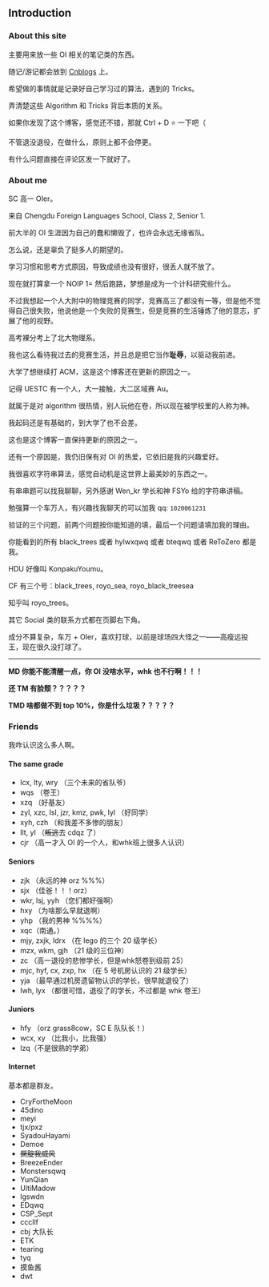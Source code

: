 ## Introduction

### About this site

主要用来放一些 OI 相关的笔记类的东西。

随记/游记都会放到 [Cnblogs](https://www.cnblogs.com/BTeqwq/) 上。

希望做的事情就是记录好自己学习过的算法，遇到的 Tricks。

弄清楚这些 Algorithm 和 Tricks 背后本质的关系。

如果你发现了这个博客，感觉还不错，那就 Ctrl + D :star: 一下吧（

不管退没退役，在做什么，原则上都不会停更。

有什么问题直接在评论区发一下就好了。

### About me

SC 高一 OIer。

来自 Chengdu Foreign Languages School, Class 2, Senior 1.

前大半的 OI 生涯因为自己的蠢和懒毁了，也许会永远无缘省队。

怎么说，还是辜负了挺多人的期望的。

学习习惯和思考方式原因，导致成绩也没有很好，很丢人就不放了。

现在就打算拿一个 NOIP 1= 然后跑路，梦想是成为一个计科研究些什么。

不过我想起一个人大附中的物理竞赛的同学，竞赛高三了都没有一等，但是他不觉得自己很失败，他说他是一个失败的竞赛生，但是竞赛的生活锤炼了他的意志，扩展了他的视野。

高考裸分考上了北大物理系。

我也这么看待我过去的竞赛生活，并且总是把它当作**耻辱**，以驱动我前进。

大学了想继续打 ACM，这是这个博客还在更新的原因之一。

记得 UESTC 有一个人，大一接触，大二区域赛 Au。

就属于是对 algorithm 很热情，别人玩他在卷，所以现在被学校里的人称为神。

我起码还是有基础的，到大学了也不会差。

这也是这个博客一直保持更新的原因之一。

还有一个原因是，我仍旧保有对 OI 的热爱，它依旧是我的兴趣爱好。

我很喜欢字符串算法，感觉自动机是这世界上最美妙的东西之一。

有串串题可以找我聊聊，另外感谢 Wen_kr 学长和神 FSYo 给的字符串讲稿。

勉强算一个车万人，有兴趣找我聊天的可以加我 qq: `1020061231`

验证的三个问题，前两个问题按你能知道的填，最后一个问题请填加我的理由。

你能看到的所有 black_trees 或者 hylwxqwq 或者 bteqwq 或者 ReToZero 都是我。

HDU 好像叫 KonpakuYoumu。

CF 有三个号：black_trees, royo_sea, royo_black_treesea

知乎叫 royo_trees。

其它 Social 类的联系方式都在页脚右下角。

成分不算复杂，车万 + OIer，喜欢打球，以前是球场四大怪之一——高瘦远投王，现在很久没打球了。

----

**MD 你能不能清醒一点，你 OI 没啥水平，whk 也不行啊！！！**

**还 TM 有脸颓？？？？？**

**TMD 啥都做不到 top 10%，你是什么垃圾？？？？？**

### Friends

我咋认识这么多人啊。

#### The same grade

+ lcx, lty, wry （三个未来的省队爷）
+ wqs （卷王）
+ xzq （好基友）
+ zyl, xzc, lsl, jzr, kmz, pwk, lyl （好同学）
+ xyh, czh （和我差不多惨的朋友）
+ llt, yl （~~叛逃~~去 cdqz 了）
+ cjr （高一才入 OI 的一个人，和whk班上很多人认识）

#### Seniors

+ zjk （永远的神 orz %%%）
+ sjx （佳爸！！！orz）
+ wkr, lsj, yyh （您们都好强啊）
+ hxy （为啥那么早就退啊）
+ yhp （我的男神 %%%%）
+ xqc（南通。）
+ mjy, zxjk, ldrx （在 lego 的三个 20 级学长）
+ mzx, wkm, gjh （21 级的三位神）
+ zc （高一退役的悲惨学长，但是whk怒卷到级前 25）
+ mjc, hyf, cx, zxp, hx （在 5 号机房认识的 21 级学长）
+ yja （最早通过机房遗留物认识的学长，很早就退役了）
+ lwh, lyx （都很可惜，退役了的学长，不过都是 whk 卷王）

#### Juniors

+ hfy （orz grass8cow，SC E 队队长！）
+ wcx, xy （比我小，比我强）
+ lzq（不是很熟的学弟）

#### Internet

基本都是群友。

+ CryFortheMoon
+ 45dino
+ meyi
+ tjx/pxz
+ SyadouHayami
+ Demoe
+ ~~撅腚我威风~~
+ BreezeEnder
+ Monstersqwq
+ YunQian
+ UltiMadow
+ lgswdn
+ EDqwq
+ CSP_Sept
+ cccllf
+ cbj 大队长
+ ETK
+ tearing
+ tyq
+ 摸鱼酱
+ dwt

